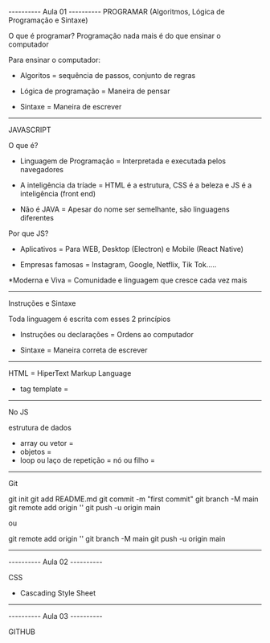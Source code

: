 ---------- Aula 01 ----------
PROGRAMAR (Algoritmos, Lógica de Programação e Sintaxe)

O que é programar?
Programação nada mais é do que ensinar o computador

Para ensinar o computador:

* Algoritos = sequência de passos, conjunto de regras

* Lógica de programação = Maneira de pensar

* Sintaxe = Maneira de escrever

-----------------------------------------
JAVASCRIPT

O que é?

* Linguagem de Programação = Interpretada e executada pelos navegadores

* A inteligência da tríade = HTML é a estrutura, CSS é a beleza e JS é a inteligência (front end)

* Não é JAVA = Apesar do nome ser semelhante, são linguagens diferentes 

Por que JS?

* Aplicativos =  Para WEB, Desktop (Electron) e Mobile (React Native)

* Empresas famosas = Instagram, Google, Netflix, Tik Tok.....

*Moderna e Viva = Comunidade e linguagem que cresce cada vez mais

------------------------------------------
Instruções e Sintaxe 

Toda linguagem é escrita com esses 2 princípios

* Instruções ou declarações = Ordens ao computador

* Sintaxe = Maneira correta de escrever

-------------------------------------------
HTML = HiperText Markup Language

* tag template = 

-------------------------------------------
No JS

estrutura de dados 

* array ou vetor =
* objetos = 
* loop ou laço de repetição =
nó ou filho = 

----------------------------------------
Git 

git init
git add README.md
git commit -m "first commit"
git branch -M main
git remote add origin ''
git push -u origin main

ou

git remote add origin ''
git branch -M main
git push -u origin main

--------------------------------------
---------- Aula 02 ----------

CSS

* Cascading Style Sheet

--------------------------------------
---------- Aula 03 ----------

GITHUB
